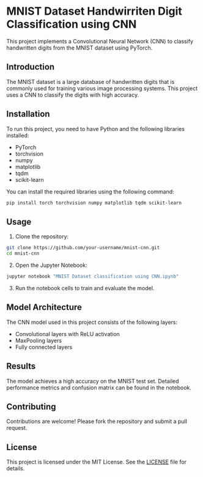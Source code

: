 # MNIST Dataset Handwirriten Digit Classification using CNN

This project implements a Convolutional Neural Network (CNN) to classify handwritten digits from the MNIST dataset using PyTorch.

## Introduction

The MNIST dataset is a large database of handwritten digits that is commonly used for training various image processing systems. This project uses a CNN to classify the digits with high accuracy.

## Installation

To run this project, you need to have Python and the following libraries installed:

- PyTorch
- torchvision
- numpy
- matplotlib
- tqdm
- scikit-learn

You can install the required libraries using the following command:

```bash
pip install torch torchvision numpy matplotlib tqdm scikit-learn
```

## Usage

1. Clone the repository:

```bash
git clone https://github.com/your-username/mnist-cnn.git
cd mnist-cnn
```

2. Open the Jupyter Notebook:

```bash
jupyter notebook "MNIST Dataset classification using CNN.ipynb"
```

3. Run the notebook cells to train and evaluate the model.

## Model Architecture

The CNN model used in this project consists of the following layers:

- Convolutional layers with ReLU activation
- MaxPooling layers
- Fully connected layers

## Results

The model achieves a high accuracy on the MNIST test set. Detailed performance metrics and confusion matrix can be found in the notebook.

## Contributing

Contributions are welcome! Please fork the repository and submit a pull request.

## License

This project is licensed under the MIT License. See the [LICENSE](LICENSE) file for details.
